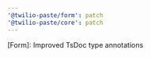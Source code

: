 ```yaml
---
'@twilio-paste/form': patch
'@twilio-paste/core': patch
---
```


[Form]: Improved TsDoc type annotations
